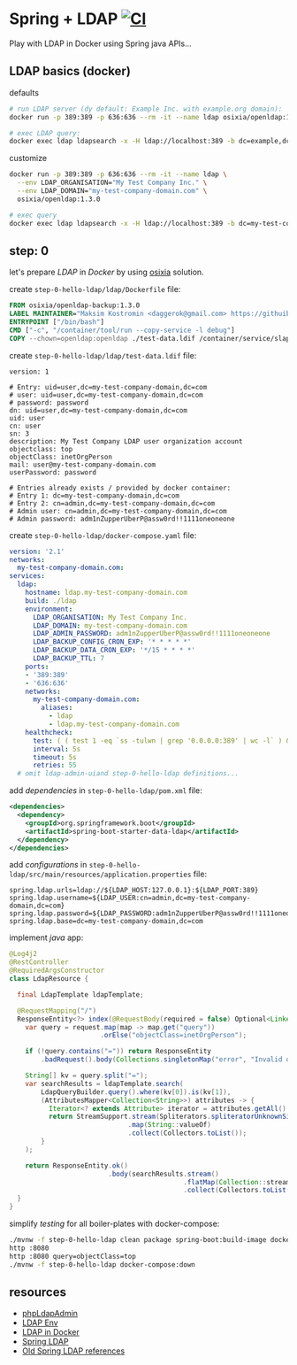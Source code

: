 # Spring + LDAP [![CI](https://github.com/daggerok/spring-data-ldap-example/workflows/CI/badge.svg)](https://github.com/daggerok/spring-data-ldap-example/actions?query=workflow%3ACI)
Play with LDAP in Docker using Spring java APIs...

## LDAP basics (docker)

defaults

```bash
# run LDAP server (dy default: Example Inc. with example.org domain):
docker run -p 389:389 -p 636:636 --rm -it --name ldap osixia/openldap:1.3.0

# exec LDAP query:
docker exec ldap ldapsearch -x -H ldap://localhost:389 -b dc=example,dc=org -D "cn=admin,dc=example,dc=org" -w admin
```

customize

```bash
docker run -p 389:389 -p 636:636 --rm -it --name ldap \
  --env LDAP_ORGANISATION="My Test Company Inc." \
  --env LDAP_DOMAIN="my-test-company-domain.com" \
  osixia/openldap:1.3.0

# exec query
docker exec ldap ldapsearch -x -H ldap://localhost:389 -b dc=my-test-company-domain,dc=com -D "cn=admin,dc=my-test-company-domain,dc=com" -w admin
```

## step: 0

let's prepare _LDAP_ in _Docker_ by using [osixia](https://github.com/osixia/docker-openldap/) solution.

create `step-0-hello-ldap/ldap/Dockerfile` file:

```Dockerfile
FROM osixia/openldap-backup:1.3.0
LABEL MAINTAINER="Maksim Kostromin <daggerok@gmail.com> https://githuib.com/daggerok/spring-data-ldap-example"
ENTRYPOINT ["/bin/bash"]
CMD ["-c", "/container/tool/run --copy-service -l debug"]
COPY --chown=openldap:openldap ./test-data.ldif /container/service/slapd/assets/config/bootstrap/ldif/50-test-data.ldif
```

create `step-0-hello-ldap/ldap/test-data.ldif` file:

```
version: 1

# Entry: uid=user,dc=my-test-company-domain,dc=com
# user: uid=user,dc=my-test-company-domain,dc=com
# password: password
dn: uid=user,dc=my-test-company-domain,dc=com
uid: user
cn: user
sn: 3
description: My Test Company LDAP user organization account
objectclass: top
objectClass: inetOrgPerson
mail: user@my-test-company-domain.com
userPassword: password

# Entries already exists / provided by docker container:
# Entry 1: dc=my-test-company-domain,dc=com
# Entry 2: cn=admin,dc=my-test-company-domain,dc=com
# Admin user: cn=admin,dc=my-test-company-domain,dc=com
# Admin password: adm1nZupperUberP@assw0rd!!1111oneoneone
```

create `step-0-hello-ldap/docker-compose.yaml` file:

```yaml
version: '2.1'
networks:
  my-test-company-domain.com:
services:
  ldap:
    hostname: ldap.my-test-company-domain.com
    build: ./ldap
    environment:
      LDAP_ORGANISATION: My Test Company Inc.
      LDAP_DOMAIN: my-test-company-domain.com
      LDAP_ADMIN_PASSWORD: adm1nZupperUberP@assw0rd!!1111oneoneone
      LDAP_BACKUP_CONFIG_CRON_EXP: '* * * * *'
      LDAP_BACKUP_DATA_CRON_EXP: '*/15 * * * *'
      LDAP_BACKUP_TTL: 7
    ports:
    - '389:389'
    - '636:636'
    networks:
      my-test-company-domain.com:
        aliases:
          - ldap
          - ldap.my-test-company-domain.com
    healthcheck:
      test: ( ( test 1 -eq `ss -tulwn | grep '0.0.0.0:389' | wc -l` ) && ( test 1 -eq `ss -tulwn | grep '0.0.0.0:636' | wc -l` ) ) || exit 1
      interval: 5s
      timeout: 5s
      retries: 55
  # omit ldap-admin-uiand step-0-hello-ldap definitions...
```

add _dependencies_ in `step-0-hello-ldap/pom.xml` file:

```xml
<dependencies>
  <dependency>
    <groupId>org.springframework.boot</groupId>
    <artifactId>spring-boot-starter-data-ldap</artifactId>
  </dependency>
</dependencies>
```

add _configurations_ in `step-0-hello-ldap/src/main/resources/application.properties` file:

```properties
spring.ldap.urls=ldap://${LDAP_HOST:127.0.0.1}:${LDAP_PORT:389}
spring.ldap.username=${LDAP_USER:cn=admin,dc=my-test-company-domain,dc=com}
spring.ldap.password=${LDAP_PASSWORD:adm1nZupperUberP@assw0rd!!1111oneoneone}
spring.ldap.base=dc=my-test-company-domain,dc=com
```

implement _java_ app:

```java
@Log4j2
@RestController
@RequiredArgsConstructor
class LdapResource {

  final LdapTemplate ldapTemplate;

  @RequestMapping("/")
  ResponseEntity<?> index(@RequestBody(required = false) Optional<LinkedHashMap<String, String>> request) {
    var query = request.map(map -> map.get("query"))
                       .orElse("objectClass=inetOrgPerson");

    if (!query.contains("=")) return ResponseEntity
        .badRequest().body(Collections.singletonMap("error", "Invalid query. Use key=value format!"));

    String[] kv = query.split("=");
    var searchResults = ldapTemplate.search(
        LdapQueryBuilder.query().where(kv[0]).is(kv[1]),
        (AttributesMapper<Collection<String>>) attributes -> {
          Iterator<? extends Attribute> iterator = attributes.getAll().asIterator();
          return StreamSupport.stream(Spliterators.spliteratorUnknownSize(iterator, Spliterator.ORDERED), false)
                              .map(String::valueOf)
                              .collect(Collectors.toList());
        }
    );

    return ResponseEntity.ok()
                         .body(searchResults.stream()
                                            .flatMap(Collection::stream)
                                            .collect(Collectors.toList()));
  }
}
```

simplify _testing_ for all boiler-plates with docker-compose:

```bash
./mvnw -f step-0-hello-ldap clean package spring-boot:build-image docker-compose:up
http :8080
http :8080 query=objectClass=top
./mvnw -f step-0-hello-ldap docker-compose:down
```

## resources
* [phpLdapAdmin](https://github.com/osixia/docker-phpLDAPadmin)
* [LDAP Env](https://github.com/osixia/docker-openldap#defaultstartupyaml)
* [LDAP in Docker](https://github.com/osixia/docker-openldap/)
* [Spring LDAP](https://docs.spring.io/spring-boot/docs/2.2.6.RELEASE/reference/htmlsingle/#boot-features-ldap)
* [Old Spring LDAP references](https://docs.spring.io/spring-ldap/docs/current/reference/)
<!--
* [Official Apache Maven documentation](https://maven.apache.org/guides/index.html)
* [Spring Boot Maven Plugin Reference Guide](https://docs.spring.io/spring-boot/docs/2.2.6.RELEASE/maven-plugin/)
* [Spring Web](https://docs.spring.io/spring-boot/docs/2.2.6.RELEASE/reference/htmlsingle/#boot-features-developing-web-applications)
* [Spring Configuration Processor](https://docs.spring.io/spring-boot/docs/2.2.6.RELEASE/reference/htmlsingle/#configuration-metadata-annotation-processor)
* [Building a RESTful Web Service](https://spring.io/guides/gs/rest-service/)
* [Serving Web Content with Spring MVC](https://spring.io/guides/gs/serving-web-content/)
* [Building REST services with Spring](https://spring.io/guides/tutorials/bookmarks/)
-->
